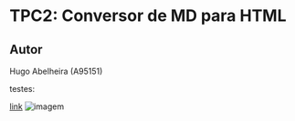 # TPC2: Conversor de MD para HTML

## Autor
Hugo Abelheira (A95151)

testes:

[link](https://www.youtube.com/watch?v=2QRg9ZNEPFwab_channel=EthansBroadcast)
![imagem](imagem.avif)